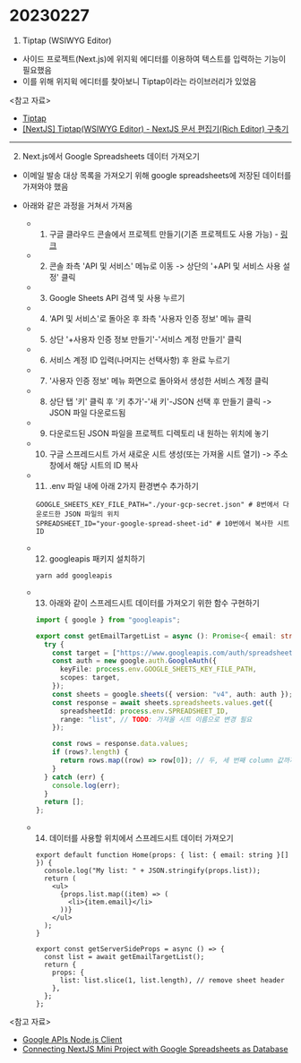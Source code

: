 # 20230227

1. Tiptap (WSIWYG Editor)

- 사이드 프로젝트(Next.js)에 위지윅 에디터를 이용하여 텍스트를 입력하는 기능이 필요했음
- 이를 위해 위지윅 에디터를 찾아보니 Tiptap이라는 라이브러리가 있었음

<참고 자료>

- [Tiptap](https://tiptap.dev/)
- [[NextJS] Tiptap(WSIWYG Editor) - NextJS 문서 편집기(Rich Editor) 구축기](https://ryuhojin.tistory.com/14)

---

2. Next.js에서 Google Spreadsheets 데이터 가져오기

- 이메일 발송 대상 목록을 가져오기 위해 google spreadsheets에 저장된 데이터를 가져와야 했음
- 아래와 같은 과정을 거쳐서 가져옴

  - 1. 구글 클라우드 콘솔에서 프로젝트 만들기(기존 프로젝트도 사용 가능) - [링크](https://console.cloud.google.com/projectcreate)
  - 2. 콘솔 좌측 'API 및 서비스' 메뉴로 이동 -> 상단의 '+API 및 서비스 사용 설정' 클릭
  - 3. Google Sheets API 검색 및 사용 누르기
  - 4. 'API 및 서비스'로 돌아온 후 좌측 '사용자 인증 정보' 메뉴 클릭
  - 5. 상단 '+사용자 인증 정보 만들기'-'서비스 계정 만들기' 클릭
  - 6. 서비스 계정 ID 입력(나머지는 선택사항) 후 완료 누르기
  - 7. '사용자 인증 정보' 메뉴 화면으로 돌아와서 생성한 서비스 계정 클릭
  - 8. 상단 탭 '키' 클릭 후 '키 추가'-'새 키'-JSON 선택 후 만들기 클릭 -> JSON 파일 다운로드됨
  - 9. 다운로드된 JSON 파일을 프로젝트 디렉토리 내 원하는 위치에 놓기
  - 10. 구글 스프레드시트 가서 새로운 시트 생성(또는 가져올 시트 열기) -> 주소창에서 해당 시트의 ID 복사
  - 11. .env 파일 내에 아래 2가지 환경변수 추가하기
    ```
    GOOGLE_SHEETS_KEY_FILE_PATH="./your-gcp-secret.json" # 8번에서 다운로드한 JSON 파일의 위치
    SPREADSHEET_ID="your-google-spread-sheet-id" # 10번에서 복사한 시트 ID
    ```
  - 12. googleapis 패키지 설치하기
    ```
    yarn add googleapis
    ```
  - 13. 아래와 같이 스프레드시트 데이터를 가져오기 위한 함수 구현하기

    ```ts
    import { google } from "googleapis";

    export const getEmailTargetList = async (): Promise<{ email: string }[]> => {
      try {
        const target = ["https://www.googleapis.com/auth/spreadsheets.readonly"];
        const auth = new google.auth.GoogleAuth({
          keyFile: process.env.GOOGLE_SHEETS_KEY_FILE_PATH,
          scopes: target,
        });
        const sheets = google.sheets({ version: "v4", auth: auth });
        const response = await sheets.spreadsheets.values.get({
          spreadsheetId: process.env.SPREADSHEET_ID,
          range: "list", // TODO: 가져올 시트 이름으로 변경 필요
        });

        const rows = response.data.values;
        if (rows?.length) {
          return rows.map((row) => row[0]); // 두, 세 번째 column 값까지 가져오려면 row[1], row[2] 이런 식으로 가져오기 가능
        }
      } catch (err) {
        console.log(err);
      }
      return [];
    };
    ```

  - 14. 데이터를 사용할 위치에서 스프레드시트 데이터 가져오기

    ```tsx
    export default function Home(props: { list: { email: string }[] }) {
      console.log("My list: " + JSON.stringify(props.list));
      return (
        <ul>
          {props.list.map((item) => (
            <li>{item.email}</li>
          ))}
        </ul>
      );
    }

    export const getServerSideProps = async () => {
      const list = await getEmailTargetList();
      return {
        props: {
          list: list.slice(1, list.length), // remove sheet header
        },
      };
    };
    ```

<참고 자료>

- [Google APIs Node.js Client](https://www.npmjs.com/package/googleapis)
- [Connecting NextJS Mini Project with Google Spreadsheets as Database](https://dev.to/frasnym/connecting-your-nextjs-mini-project-with-google-spreadsheets-as-database-1o2d)
